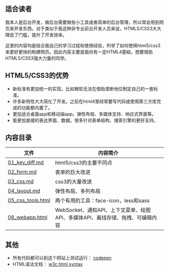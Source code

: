 ## 适合读者

我本人是后台开发，做后台需要做些小工具或者简单的后台管理，所以常会用到网页来开发东西。对于类似于我这种非专业前台开发人员来说，HTML5/CSS3大大降低了门槛，提升了开发效率。

这里的内容均是结合我自己的学习过程和使用经验，列举了如何使用html5/css3来更好更快的构建网页。因此内容主要是面向有一定HTML4基础，想要借助HTML5/CSS3强大力量的同学。

## HTML5/CSS3的优势

* 新标准有更加统一的实现。比如微软无法在借助垄断地位制定自己的一套标准。
* 许多新特性大大简化了开发。之前在html4里经常要写代码或使用第三方库完成的功能都内置了。
* 更加适合桌面app和移动端app。弹性布局、多媒体支持、响应式界面等。
* 能更加直接的表达界面、数据。很多针对表单结构、搜索引擎的更好支持。

## 内容目录

| 文件 | 内容简介 |
| ------ | ------ |
| [01_key_diff.md](01_key_diff.md)  | html5/css3的主要不同点 |
| [02_form.md](02_form.md)  | 表单的巨大改进 |
| [03_css.md](03_css.md) | css3的大量改进 |
| [04_layout.md](04_layout.md) | 弹性布局、多列布局 |
| [05_css_tools.html](05_css_tools.md) | 两个有用的工具：face-icon，less和sass |
| [06_webapp.html](06_webapp.html) | WebSocket、通知API、上下文菜单、绘图API、多媒体API、离线存储、拖拽、可编辑内容 |

## 其他
* 所有代码都可以到这个网站上测试运行： [codepen](http://codepen.io/pen/)
* HTML语法文档： [w3c html syntax](http://w3c.github.io/html/syntax.html)